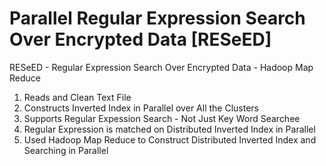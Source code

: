 # Parallel Regular Expression Search Over Encrypted Data [RESeED]

RESeED - Regular Expression Search Over Encrypted Data - Hadoop Map Reduce

1. Reads and Clean Text File
2. Constructs Inverted Index in Parallel over All the Clusters
3. Supports Regular Expession Search - Not Just Key Word Searchee
4. Regular Expression is matched on Distributed Inverted Index in Parallel
5. Used Hadoop Map Reduce to Construct Distributed Inverted Index and Searching in Parallel
